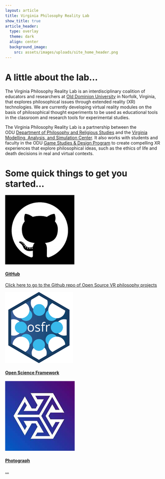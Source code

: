 ```yaml
---
layout: article
title: Virginia Philosophy Reality Lab
show_title: true
article_header:
  type: overlay
  theme: dark
  align: center
  background_image:
    src: assets/images/uploads/site_home_header.png
---
```

# A little about the lab...

The Virginia Philosophy Reality Lab is an interdisciplinary coalition of educators and researchers at [Old Dominion University](https://www.odu.edu/) in Norfolk, Virginia, that explores philosophical issues through extended reality (XR) technologies. We are currently developing virtual reality modules on the basis of philosophical thought experiments to be used as educational tools in the classroom and research tools for experimental studies.

The Virginia Philosophy Reality Lab is a partnership between the ODU [Department of Philosophy and Religious Studies](https://www.odu.edu/philosophy) and the [Virginia Modelling, Analysis, and Simulation Center](https://www.odu.edu/vmasc). It also works with students and faculty in the ODU [Game Studies & Design Program](https://www.odu.edu/academics/programs/undergraduate/game-studies-design) to create compelling XR experiences that explore philosophical ideas, such as the ethics of life and death decisions in real and virtual contexts.

# Some quick things to get you started...

<!-- Do not delete -->

<div class="flex-brandon">


<!-- Link to Website goes in href quotations -->
<a href="https://github.com/VPRL/Virginia-Philosophy-Reality-Lab">
  <div class="card card--clickable">
    <div class="card__image">
      <img class="image" src="assets/images/uploads/home_card_1.png"/>
    </div>
    <div class="card__content">
      <div class="card__header">
        <!-- Name of resource goes inside the <h4> tags-->
        <h4>GitHub</h4>
      </div>
      <!-- Description goes inside the <p> tags -->
      <p>Click here to go to the Github repo of Open Source VR philosophy projects</p>
    </div>
  </div>
</a>


<!-- Link to Website goes in href quotations -->
<a href="">
  <div class="card card--clickable">
    <div class="card__image">
      <img class="image" src="assets/images/uploads/home_card_2.png"/>
    </div>
    <div class="card__content">
      <div class="card__header">
        <!-- Name of resource goes inside the <h4> tags-->
          <h4>Open Science Framework</h4>
        </div>
        <!-- Description goes inside the <p> tags -->
        <p></p>
    </div>
  </div>
</a>


<!-- Link to Website goes in href quotations -->
<a href="">
  <div class="card card--clickable">
    <div class="card__image">
      <img class="image" src="assets/images/uploads/home_card_3.png"/>
    </div>
    <div class="card__content">
      <div class="card__header">
        <!-- Name of resource goes inside the <h4> tags-->
          <h4>Photograph</h4>
        </div>
        <!-- Description goes inside the <p> tags -->
        <p>...</p>
    </div>
  </div>
</a>


</div>